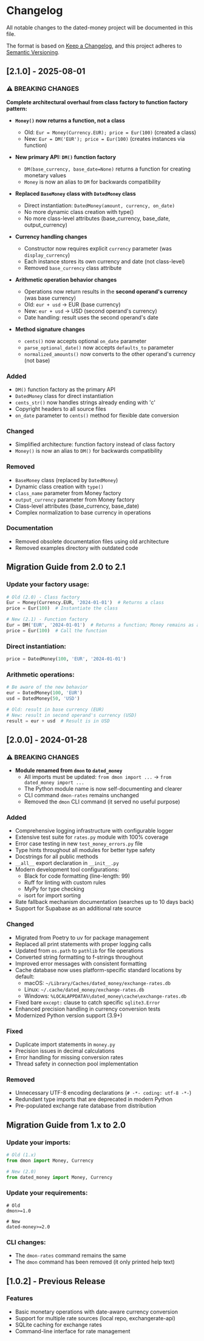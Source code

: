 # Changelog

All notable changes to the dated-money project will be documented in this file.

The format is based on [Keep a Changelog](https://keepachangelog.com/en/1.0.0/),
and this project adheres to [Semantic Versioning](https://semver.org/spec/v2.0.0.html).

## [2.1.0] - 2025-08-01

### ⚠️ BREAKING CHANGES

**Complete architectural overhaul from class factory to function factory pattern:**

- **`Money()` now returns a function, not a class**
  - Old: `Eur = Money(Currency.EUR); price = Eur(100)` (created a class)
  - New: `Eur = DM('EUR'); price = Eur(100)` (creates instances via function)

- **New primary API: `DM()` function factory**
  - `DM(base_currency, base_date=None)` returns a function for creating monetary values
  - `Money` is now an alias to `DM` for backwards compatibility

- **Replaced `BaseMoney` class with `DatedMoney` class**
  - Direct instantiation: `DatedMoney(amount, currency, on_date)`
  - No more dynamic class creation with type()
  - No more class-level attributes (base_currency, base_date, output_currency)

- **Currency handling changes**
  - Constructor now requires explicit `currency` parameter (was `display_currency`)
  - Each instance stores its own currency and date (not class-level)
  - Removed `base_currency` class attribute

- **Arithmetic operation behavior changes**
  - Operations now return results in the **second operand's currency** (was base currency)
  - Old: `eur + usd` → EUR (base currency)
  - New: `eur + usd` → USD (second operand's currency)
  - Date handling: result uses the second operand's date

- **Method signature changes**
  - `cents()` now accepts optional `on_date` parameter
  - `parse_optional_date()` now accepts `defaults_to` parameter
  - `normalized_amounts()` now converts to the other operand's currency (not base)

### Added
- `DM()` function factory as the primary API
- `DatedMoney` class for direct instantiation
- `cents_str()` now handles strings already ending with 'c'
- Copyright headers to all source files
- `on_date` parameter to `cents()` method for flexible date conversion

### Changed
- Simplified architecture: function factory instead of class factory
- `Money()` is now an alias to `DM()` for backwards compatibility

### Removed
- `BaseMoney` class (replaced by `DatedMoney`)
- Dynamic class creation with `type()`
- `class_name` parameter from Money factory
- `output_currency` parameter from Money factory
- Class-level attributes (base_currency, base_date)
- Complex normalization to base currency in operations

### Documentation
- Removed obsolete documentation files using old architecture
- Removed examples directory with outdated code

## Migration Guide from 2.0 to 2.1

### Update your factory usage:
```python
# Old (2.0) - Class factory
Eur = Money(Currency.EUR, '2024-01-01')  # Returns a class
price = Eur(100)  # Instantiate the class

# New (2.1) - Function factory
Eur = DM('EUR', '2024-01-01')  # Returns a function; Money remains as an alias of DM
price = Eur(100)  # Call the function
```

### Direct instantiation:
```python
price = DatedMoney(100, 'EUR', '2024-01-01')
```

### Arithmetic operations:
```python
# Be aware of the new behavior
eur = DatedMoney(100, 'EUR')
usd = DatedMoney(50, 'USD')

# Old: result in base currency (EUR)
# New: result in second operand's currency (USD)
result = eur + usd  # Result is in USD
```

## [2.0.0] - 2024-01-28

### ⚠️ BREAKING CHANGES
- **Module renamed from `dmon` to `dated_money`**
  - All imports must be updated: `from dmon import ...` → `from dated_money import ...`
  - The Python module name is now self-documenting and clearer
  - CLI command `dmon-rates` remains unchanged
  - Removed the `dmon` CLI command (it served no useful purpose)

### Added
- Comprehensive logging infrastructure with configurable logger
- Extensive test suite for `rates.py` module with 100% coverage
- Error case testing in new `test_money_errors.py` file
- Type hints throughout all modules for better type safety
- Docstrings for all public methods
- `__all__` export declaration in `__init__.py`
- Modern development tool configurations:
  - Black for code formatting (line-length: 99)
  - Ruff for linting with custom rules
  - MyPy for type checking
  - isort for import sorting
- Rate fallback mechanism documentation (searches up to 10 days back)
- Support for Supabase as an additional rate source

### Changed
- Migrated from Poetry to uv for package management
- Replaced all print statements with proper logging calls
- Updated from `os.path` to `pathlib` for file operations
- Converted string formatting to f-strings throughout
- Improved error messages with consistent formatting
- Cache database now uses platform-specific standard locations by default:
  - macOS: `~/Library/Caches/dated_money/exchange-rates.db`
  - Linux: `~/.cache/dated_money/exchange-rates.db`
  - Windows: `%LOCALAPPDATA%\dated_money\cache\exchange-rates.db`
- Fixed bare `except:` clause to catch specific `sqlite3.Error`
- Enhanced precision handling in currency conversion tests
- Modernized Python version support (3.9+)

### Fixed
- Duplicate import statements in `money.py`
- Precision issues in decimal calculations
- Error handling for missing conversion rates
- Thread safety in connection pool implementation

### Removed
- Unnecessary UTF-8 encoding declarations (`# -*- coding: utf-8 -*-`)
- Redundant type imports that are deprecated in modern Python
- Pre-populated exchange rate database from distribution

## Migration Guide from 1.x to 2.0

### Update your imports:
```python
# Old (1.x)
from dmon import Money, Currency

# New (2.0)
from dated_money import Money, Currency
```

### Update your requirements:
```
# Old
dmon>=1.0

# New
dated-money>=2.0
```

### CLI changes:
- The `dmon-rates` command remains the same
- The `dmon` command has been removed (it only printed help text)

## [1.0.2] - Previous Release

### Features
- Basic monetary operations with date-aware currency conversion
- Support for multiple rate sources (local repo, exchangerate-api)
- SQLite caching for exchange rates
- Command-line interface for rate management
